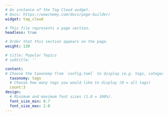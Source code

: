 ```yaml
---
# An instance of the Tag Cloud widget.
# Docs: https://wowchemy.com/docs/page-builder/
widget: tag_cloud

# This file represents a page section.
headless: true

# Order that this section appears on the page.
weight: 120

# title: Popular Topics
# subtitle: ''

content:
# Choose the taxonomy from `config.toml` to display (e.g. tags, categories)
  taxonomy: tags
  # Choose how many tags you would like to display (0 = all tags)
  count:3
design:
  # Minimum and maximum font sizes (1.0 = 100%).
  font_size_min: 0.7
  font_size_max: 2.0
---
```


